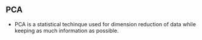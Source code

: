 ## PCA

- PCA is a statistical techinque used for dimension reduction of data while keeping as much information as possible.
